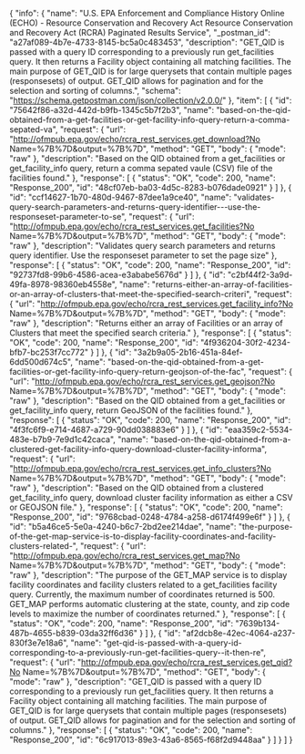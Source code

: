 {
  "info": {
    "name": "U.S. EPA Enforcement and Compliance History Online (ECHO) - Resource Conservation and Recovery Act  Resource Conservation and Recovery Act (RCRA) Paginated Results Service",
    "_postman_id": "a27af089-4b7e-4733-8145-bc5a0c483453",
    "description": "GET_QID is passed with a query ID corresponding to a previously run get_facilities query. It then returns a Facility object containing all matching facilities. The main purpose of GET_QID is for large querysets that contain multiple pages (responsesets) of output. GET_QID allows for pagination and for the selection and sorting of columns.",
    "schema": "https://schema.getpostman.com/json/collection/v2.0.0/"
  },
  "item": [
    {
      "id": "75642f86-a32d-442d-b9fb-1345c5b7f2b3",
      "name": "based-on-the-qid-obtained-from-a-get-facilities-or-get-facility-info-query-return-a-comma-sepated-va",
      "request": {
        "url": "http://ofmpub.epa.gov/echo/rcra_rest_services.get_download?No Name=%7B%7D&output=%7B%7D",
        "method": "GET",
        "body": {
          "mode": "raw"
        },
        "description": "Based on the QID obtained from a get_facilities or get_facility_info query, return a comma sepated vaule (CSV) file of the facilities found."
      },
      "response": [
        {
          "status": "OK",
          "code": 200,
          "name": "Response_200",
          "id": "48cf07eb-ba03-4d5c-8283-b076dade0921"
        }
      ]
    },
    {
      "id": "ccf14627-1b70-480d-9467-87dee1a9ce40",
      "name": "validates-query-search-parameters-and-returns-query-identifier---use-the-responseset-parameter-to-se",
      "request": {
        "url": "http://ofmpub.epa.gov/echo/rcra_rest_services.get_facilities?No Name=%7B%7D&output=%7B%7D",
        "method": "GET",
        "body": {
          "mode": "raw"
        },
        "description": "Validates query search parameters and returns query identifier.  Use the responseset parameter to set the page size"
      },
      "response": [
        {
          "status": "OK",
          "code": 200,
          "name": "Response_200",
          "id": "92737fd8-99b6-4586-acea-e3ababe5676d"
        }
      ]
    },
    {
      "id": "c2bf44f2-3a9d-49fa-8978-98360eb4558e",
      "name": "returns-either-an-array-of-facilities-or-an-array-of-clusters-that-meet-the-specified-search-criteri",
      "request": {
        "url": "http://ofmpub.epa.gov/echo/rcra_rest_services.get_facility_info?No Name=%7B%7D&output=%7B%7D",
        "method": "GET",
        "body": {
          "mode": "raw"
        },
        "description": "Returns either an array of Facilities or an array of Clusters that meet the specified search criteria."
      },
      "response": [
        {
          "status": "OK",
          "code": 200,
          "name": "Response_200",
          "id": "4f936204-30f2-4234-bfb7-bc253f7cc772"
        }
      ]
    },
    {
      "id": "3a2b9a05-2b16-451a-84ef-6dd500d674c5",
      "name": "based-on-the-qid-obtained-from-a-get-facilities-or-get-facility-info-query-return-geojson-of-the-fac",
      "request": {
        "url": "http://ofmpub.epa.gov/echo/rcra_rest_services.get_geojson?No Name=%7B%7D&output=%7B%7D",
        "method": "GET",
        "body": {
          "mode": "raw"
        },
        "description": "Based on the QID obtained from a get_facilities or get_facility_info query, return GeoJSON of the facilities found."
      },
      "response": [
        {
          "status": "OK",
          "code": 200,
          "name": "Response_200",
          "id": "4f3fc6f9-e714-4687-a729-90dd038883e6"
        }
      ]
    },
    {
      "id": "eaa359c2-5534-483e-b7b9-7e9d1c42caca",
      "name": "based-on-the-qid-obtained-from-a-clustered-get-facility-info-query-download-cluster-facility-informa",
      "request": {
        "url": "http://ofmpub.epa.gov/echo/rcra_rest_services.get_info_clusters?No Name=%7B%7D&output=%7B%7D",
        "method": "GET",
        "body": {
          "mode": "raw"
        },
        "description": "Based on the QID obtained from a clustered get_facility_info query, download cluster facility information as either a CSV or GEOJSON file."
      },
      "response": [
        {
          "status": "OK",
          "code": 200,
          "name": "Response_200",
          "id": "9768cbad-0248-4784-a258-d6174f499e6f"
        }
      ]
    },
    {
      "id": "b5a46ce5-5e0a-4240-b6c7-2bd2ee214dae",
      "name": "the-purpose-of-the-get-map-service-is-to-display-facility-coordinates-and-facility-clusters-related-",
      "request": {
        "url": "http://ofmpub.epa.gov/echo/rcra_rest_services.get_map?No Name=%7B%7D&output=%7B%7D",
        "method": "GET",
        "body": {
          "mode": "raw"
        },
        "description": "The purpose of the GET_MAP service is to display facility coordinates and facility clusters related to a get_facilities facility query. Currently, the maximum number of coordinates returned is 500. GET_MAP performs automatic clustering at the state, county, and zip code levels to maximize the number of coordinates returned."
      },
      "response": [
        {
          "status": "OK",
          "code": 200,
          "name": "Response_200",
          "id": "7639b134-487b-4655-b839-03da32ff6d36"
        }
      ]
    },
    {
      "id": "af2dcb8e-42ec-4064-a237-830f3e7e18a6",
      "name": "get-qid-is-passed-with-a-query-id-corresponding-to-a-previously-run-get-facilities-query--it-then-re",
      "request": {
        "url": "http://ofmpub.epa.gov/echo/rcra_rest_services.get_qid?No Name=%7B%7D&output=%7B%7D",
        "method": "GET",
        "body": {
          "mode": "raw"
        },
        "description": "GET_QID is passed with a query ID corresponding to a previously run get_facilities query. It then returns a Facility object containing all matching facilities. The main purpose of GET_QID is for large querysets that contain multiple pages (responsesets) of output. GET_QID allows for pagination and for the selection and sorting of columns."
      },
      "response": [
        {
          "status": "OK",
          "code": 200,
          "name": "Response_200",
          "id": "6c917013-89e3-43a6-8565-f68f2d9448aa"
        }
      ]
    }
  ]
}